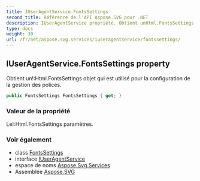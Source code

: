```yaml
---
title: IUserAgentService.FontsSettings
second_title: Référence de l'API Aspose.SVG pour .NET
description: IUserAgentService propriété. Obtient unHtml.FontsSettings objet qui est utilisé pour la configuration de la gestion des polices.
type: docs
weight: 30
url: /fr/net/aspose.svg.services/iuseragentservice/fontssettings/
---
```

## IUserAgentService.FontsSettings property

Obtient un!:Html.FontsSettings objet qui est utilisé pour la configuration de la gestion des polices.

```csharp
public FontsSettings FontsSettings { get; }
```

### Valeur de la propriété

Le!:Html.FontsSettings paramètres.

### Voir également

* class [FontsSettings](../../../aspose.svg/fontssettings/)
* interface [IUserAgentService](../)
* espace de noms [Aspose.Svg.Services](../../iuseragentservice/)
* Assemblée [Aspose.SVG](../../../)


